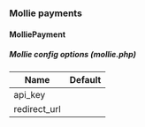 ### Mollie payments

#### MolliePayment

##### Mollie config options (mollie.php)

Name | Default
---- | -------
api_key | 
redirect_url | 